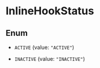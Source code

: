 

# InlineHookStatus

## Enum


* `ACTIVE` (value: `"ACTIVE"`)

* `INACTIVE` (value: `"INACTIVE"`)




